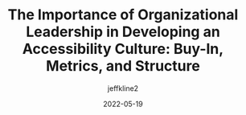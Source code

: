 ---
author: jeffkline2
date: 2022-05-19
draft: true
permalink: false
publisher: microassist
tags:
  - omtervoews
  - accessibility
  - leadership
  - culture
  - metrics
target_url: https://www.microassist.com/digital-accessibility/organizational_leadership_accessibility/
title: "The Importance of Organizational Leadership in Developing an Accessibility Culture: Buy-In, Metrics, and Structure"
---